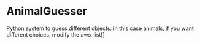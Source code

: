 # AnimalGuesser
Python system to guess different objects. in this case animals, if you want different choices, modify the aws_list[]
